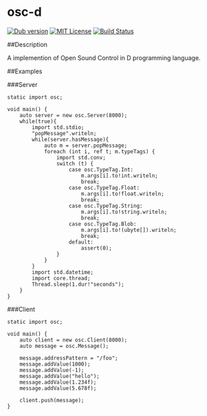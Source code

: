 osc-d
====

[![Dub version](https://img.shields.io/dub/v/osc-d.svg)](https://code.dlang.org/packages/osc-d)
[![MIT License](http://img.shields.io/badge/license-MIT-blue.svg?style=flat)](https://github.com/tanitta/osc-d/blob/master/LICENSE)
[![Build Status](https://travis-ci.org/tanitta/osc-d.svg?branch=master)](https://travis-ci.org/tanitta/osc-d)

##Description

A implemention of Open Sound Control in D programming language.

##Examples

###Server

```
static import osc;

void main() {
    auto server = new osc.Server(8000);
    while(true){
        import std.stdio;
        "popMessage".writeln;
        while(server.hasMessage){
            auto m = server.popMessage;
            foreach (int i, ref t; m.typeTags) {
                import std.conv;
                switch (t) {
                    case osc.TypeTag.Int:
                        m.args[i].to!int.writeln;
                        break;
                    case osc.TypeTag.Float:
                        m.args[i].to!float.writeln;
                        break;
                    case osc.TypeTag.String:
                        m.args[i].to!string.writeln;
                        break;
                    case osc.TypeTag.Blob:
                        m.args[i].to!(ubyte[]).writeln;
                        break;
                    default:
                        assert(0);
                }
            }
        }
        import std.datetime;
        import core.thread;
        Thread.sleep(1.dur!"seconds");
    }
}
```

###Client

```
static import osc;

void main() {
    auto client = new osc.Client(8000);
    auto message = osc.Message();
    
    message.addressPattern = "/foo";
    message.addValue(1000);
    message.addValue(-1);
    message.addValue("hello");
    message.addValue(1.234f);
    message.addValue(5.678f);
    
    client.push(message);
}
```
